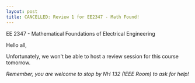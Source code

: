```yaml
---
layout: post
title: CANCELLED: Review 1 for EE2347 - Math Found!
---
```

EE 2347 - Mathematical Foundations of Electrical Engineering

Hello all, 

Unfortunately, we won't be able to host a review session for this course tomorrow.

*Remember, you are welcome to stop by NH 132 (IEEE Room) to ask for help!*
